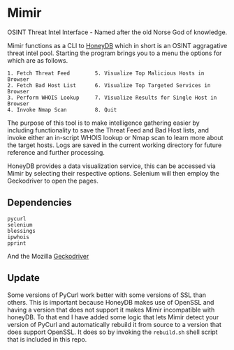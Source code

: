 # Mimir
OSINT Threat Intel Interface - Named after the old Norse God of knowledge.

Mimir functions as a CLI to [HoneyDB](https://riskdiscovery.com/honeydb/about) which in short is an OSINT aggragative threat intel pool. Starting the program brings you to a menu the options for which are as follows.

```
1. Fetch Threat Feed        5. Visualize Top Malicious Hosts in Browser
2. Fetch Bad Host List      6. Visualize Top Targeted Services in Browser
3. Perform WHOIS Lookup     7. Visualize Results for Single Host in Browser
4. Invoke Nmap Scan         8. Quit
```
The purpose of this tool is to make intelligence gathering easier by including functionality to save the Threat Feed and Bad Host lists, and invoke either an in-script WHOIS lookup or Nmap scan to learn more about the target hosts. Logs are saved in the current working directory for future reference and further processing.

HoneyDB provides a data visualization service, this can be accessed via Mimir by selecting their respective options. Selenium will 
then employ the Geckodriver to open the pages.

## Dependencies

```
pycurl
selenium 
blessings
ipwhois
pprint
```

And the Mozilla [Geckodriver](https://github.com/mozilla/geckodriver/releases)

## Update

Some versions of PyCurl work better with some versions of SSL than others. This is important because HoneyDB makes use of OpenSSL and having a version that does not support it makes Mimir incompatible with honeyDB. To that end I have added some logic that lets Mimir detect your version of PyCurl and automatically rebuild it from source to a version that does support OpenSSL. It does so by invoking the `rebuild.sh` shell script that is included in this repo.

